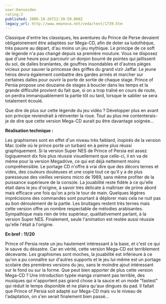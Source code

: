 ```yaml
---
user:Kenseiden
rating:3
published: 2006-10-26T22:39:59.000Z
legacy_url: http://www.emunova.net/veda/test/1739.htm
---
```

Classique d'entre les classiques, les aventures du Prince de Perse devaient obligatoirement être adaptées sur Mega-CD, afin de doter sa ludothèque, très pauvre au départ, d'au moins un jeu mythique. Le principe de ce soft de légende n'a pas changé depuis sa première mouture. Vous ne disposez que d'une heure pour parcourir un donjon bourré de pointes qui jaillissent du sol, de dalles branlantes, de gouffres insondables et d'autres pièges vicieux pour sauver la princesse des griffes du grand vizir Jaffar. Le jeune héros devra également combattre des gardes armés et marcher sur certaines dalles pour ouvrir la porte de sortie de chaque stage. Prince of Persia propose une douzaine de stages à boucler dans les temps et la grande difficulté provient du fait que, si on a trop traîné en cours de route, on perdra immanquablement la partie tôt ou tard, lorsque le sablier se sera totalement écoulé.  

  

Que dire de plus sur cette légende du jeu vidéo ? Développer plus en avant son principe reviendrait à réinventer la roue. Tout au plus me contenterais-je de dire que cette version Mega-CD aurait pu être davantage soignée...  

  

**Réalisation technique :**  

Les graphismes sont en effet d'un niveau très faiblard, inspirés de la version Mac (celle où le prince porte un turban) en à peine plus réussi graphiquement. Si la version Super NES de Prince of Persia est assez logiquement dix fois plus réussie visuellement que celle-ci, il en va de même pour la version Megadrive, ce qui est déjà nettement moins compréhensible. Le portage CD n'offre à vrai dire que des décors ternes et vides, des couleurs douteuses et une copie tout ce qu'il y a de plus paresseuse des vieilles versions micro de 1989, sans même profiter de la puissance supérieure de la console. La jouabilité reste fidèle à ce qu'elle était dans le jeu d'origine, à savoir très délicate à maîtriser de prime abord mais efficace une fois qu'on a pris le tour de main. Quelques légères imprécisions des commandes sont pourtant à déplorer mais cela ne nuit pas au bon déroulement de la partie. Les bruitages restent très ternes mais cette version offre un nombre respectable de mélodies arabisantes. Sympathique mais rien de très supérieur, qualitativement parlant, à la version Super NES. Finalement, seule l'animation est restée aussi réussie qu'elle l'était à l'origine.  

  

**En bref : 11/20**  

Prince of Persia reste un jeu hautement intéressant à la base, et c'est ce qui le sauve du désastre. Car en vérité, cette version Mega-CD est terriblement décevante. Les graphismes sont moches, la jouabilité est inférieure à ce qu'on a pu connaître sur d'autres supports et le jeu lui-même est un portage scolaire des premières versions du jeu, sans le moindre ajout intéressant sur le fond ou sur la forme. Que peut bien apporter de plus cette version Mega-CD ? Une introduction typée manga vraiment pas terrible, des musiques qui n'apportent pas grand chose à la sauce et un mode "fastest" qui réduit le temps disponible et ne plaira qu'aux dingues du pad. Il fallait que Prince of Persia soit adapté sur Mega-CD mais vu le niveau de l'adaptation, on s'en serait finalement bien passé...